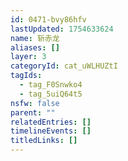 ```yaml
---
id: 0471-bvy86hfv
lastUpdated: 1754633624
name: 斩赤龙
aliases: []
layer: 3
categoryId: cat_uWLHUZtI
tagIds:
  - tag_F0Snwko4
  - tag_5uiQ64t5
nsfw: false
parent: ""
relatedEntries: []
timelineEvents: []
titledLinks: []
---
```



